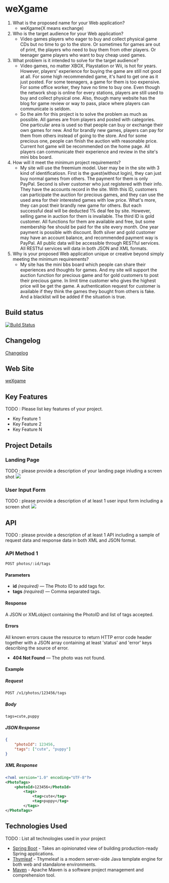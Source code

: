 # weXgame

1. What is the proposed name for your Web application?
    - weXgame(X means exchange)
2. Who is the target audience for your Web application?
    - Video games players who eager to buy and collect physical game CDs but no time to go to the store. Or sometimes for games are out of print, the players who need to buy them from other players. Or teenager game players who want to buy cheap used games.
3. What problem is it intended to solve for the target audience?
    - Video games, no matter XBOX, Playstation or Wii, is hot for years. However, players' experience for buying the game are still not good at all. For some high recommended game, it's hard to get one as it just posted. For some teenagers, a game for them is too expensive. For some office worker, they have no time to buy one. Even though the network shop is online for every stations, players are still used to buy and collect physical one. Also, though many website has the blog for game review or way to pass, place where players can communicate is seldom.
    - So the aim for this project is to solve the problem as much as possible. All games are from players and posted with categories. One particular area is used so that people can buy or exchange their own games for new. And for brandly new games, players can pay for them from others instead of going to the store. And for some precious one, people can finish the auction with reasonable price. Current hot game will be recommended on the home page. All players can communicate their experience and review in the site's mini bbs board.
4. How will it meet the minimum project requirements?
    - My site will use the freemium model. User may be in the site with 3 kind of identificatiosn. First is the guest(without login), they can just buy normal games from others. The payment for them is only PayPal. Second is silver customer who just registered with their info. They have the accounts record in the site. With this ID, customers can participate the auction for precious games, and they can use the used area for their interested games with low price. What's more, they can post their brandly new game for others. But each successful deal will be deducted 1% deal fee by site. However, selling game in auction for them is invailable. The third ID is gold customer. All functions for them are available and free, but some membership fee should be paid for the site every month. One year payment is possible with discount. Both silver and gold customer may have an account balance, and recommended payment way is PayPal. All public data will be accessible through RESTful services. All RESTful services will data in both JSON and XML formats. 
5. Why is your proposed Web application unique or creative beyond simply meeting the minimum requirements?
    - My site has the mini bbs board which people can share their experiences and thoughts for games. And my site will support the auction function for precious game and for gold customers to post their precious game. In limit time customer who gives the highest price will be get the game. A authentication request for customer is available if they think the games they bought from others is fake. And a blacklist will be added if the situation is true.

## Build status

[![Build Status](https://travis-ci.org/infsci2560sp17/full-stack-web-HaominHU.svg?branch=master)](https://travis-ci.org/infsci2560sp17/full-stack-web-HaominHU)

## Changelog

[Changelog](CHANGELOG.md)

## Web Site

[weXgame](https://damp-forest-90272.herokuapp.com/)

## Key Features

TODO : Please list key features of your project.

* Key Feature 1
* Key Feature 2
* Key Feature N

## Project Details

### Landing Page

TODO : please provide a description of your landing page inluding a screen shot ![](https://.../image.JPG)

### User Input Form

TODO : please provide a description of at least 1 user input form including a screen shot ![](https://.../image.jpg)

## API

TODO : please provide a description of at least 1 API including a sample of request data and response data in both XML and JSON format.

### API Method 1

    POST photos/:id/tags

#### Parameters

- **id** _(required)_ — The Photo ID to add tags for.
- **tags** _(required)_ — Comma separated tags.

#### Response

A JSON or XMLobject containing the PhotoID and list of tags accepted.

#### Errors

All known errors cause the resource to return HTTP error code header together with a JSON array containing at least 'status' and 'error' keys describing the source of error.

- **404 Not Found** — The photo was not found.

#### Example

##### Request

    POST /v1/photos/123456/tags

##### Body

    tags=cute,puppy


##### JSON Response

```json
{
    "photoId": 123456,
    "tags": ["cute", "puppy"]
}
```

##### XML Response

```xml
<?xml version="1.0" encoding="UTF-8"?>
<PhotoTags>
    <photoId>123456</PhotoId>
        <tags>
            <tag>cute</tag>
            <tag>puppy</tag>
        </tags>
</PhotoTags>
```

## Technologies Used

TODO : List all technologies used in your project

- [Spring Boot](https://projects.spring.io/spring-boot/) - Takes an opinionated view of building production-ready Spring applications.
- [Thymleaf](http://www.thymeleaf.org/) - Thymeleaf is a modern server-side Java template engine for both web and standalone environments.
- [Maven](https://maven.apache.org/) - Apache Maven is a software project management and comprehension tool.

